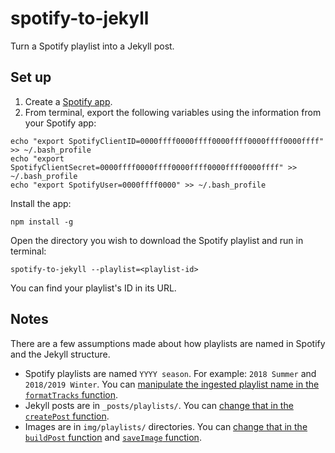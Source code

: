 # spotify-to-jekyll

Turn a Spotify playlist into a Jekyll post.

## Set up

1. Create a [Spotify app](https://developer.spotify.com/dashboard/applications).
2. From terminal, export the following variables using the information from your Spotify app:
```
echo "export SpotifyClientID=0000ffff0000ffff0000ffff0000ffff0000ffff" >> ~/.bash_profile
echo "export SpotifyClientSecret=0000ffff0000ffff0000ffff0000ffff0000ffff" >> ~/.bash_profile
echo "export SpotifyUser=0000ffff0000" >> ~/.bash_profile
```

Install the app:

```
npm install -g
```

Open the directory you wish to download the Spotify playlist and run in terminal:

```
spotify-to-jekyll --playlist=<playlist-id>
```

You can find your playlist's ID in its URL.

## Notes

There are a few assumptions made about how playlists are named in Spotify and the Jekyll structure.

* Spotify playlists are named `YYYY season`. For example: `2018 Summer` and `2018/2019 Winter`. You can [manipulate the ingested playlist name in the `formatTracks` function](https://github.com/katydecorah/spotify-to-jekyll/blob/fc88b4eff599074ebae58fa3dd8e574761edb050/index.js#L44-L47).
* Jekyll posts are in `_posts/playlists/`. You can [change that in the `createPost` function](https://github.com/katydecorah/spotify-to-jekyll/blob/fc88b4eff599074ebae58fa3dd8e574761edb050/index.js#L69).
* Images are in `img/playlists/` directories. You can [change that in the `buildPost` function](https://github.com/katydecorah/spotify-to-jekyll/blob/fc88b4eff599074ebae58fa3dd8e574761edb050/index.js#L84) and [`saveImage` function](https://github.com/katydecorah/spotify-to-jekyll/blob/fc88b4eff599074ebae58fa3dd8e574761edb050/index.js#L123).
